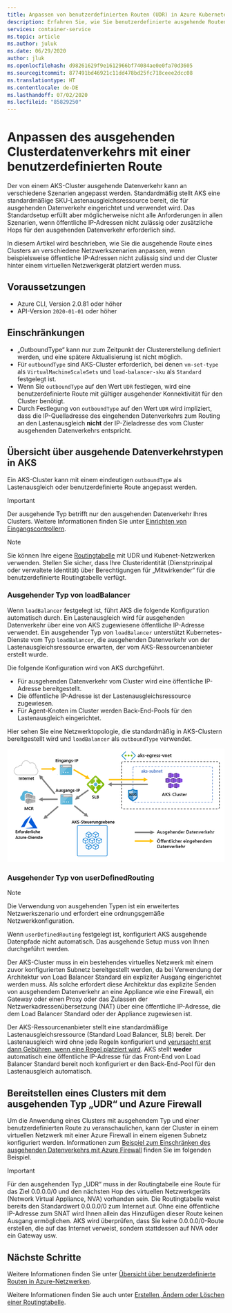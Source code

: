 ```yaml
---
title: Anpassen von benutzerdefinierten Routen (UDR) in Azure Kubernetes Service (AKS)
description: Erfahren Sie, wie Sie benutzerdefinierte ausgehende Routen in Azure Kubernetes Service (AKS) definieren.
services: container-service
ms.topic: article
ms.author: juluk
ms.date: 06/29/2020
author: jluk
ms.openlocfilehash: d98261629f9e1612966bf74084ae0e0fa70d3605
ms.sourcegitcommit: 877491bd46921c11dd478bd25fc718ceee2dcc08
ms.translationtype: HT
ms.contentlocale: de-DE
ms.lasthandoff: 07/02/2020
ms.locfileid: "85829250"
---
```

# <a name="customize-cluster-egress-with-a-user-defined-route"></a>Anpassen des ausgehenden Clusterdatenverkehrs mit einer benutzerdefinierten Route

Der von einem AKS-Cluster ausgehende Datenverkehr kann an verschiedene Szenarien angepasst werden. Standardmäßig stellt AKS eine standardmäßige SKU-Lastenausgleichsressource bereit, die für ausgehenden Datenverkehr eingerichtet und verwendet wird. Das Standardsetup erfüllt aber möglicherweise nicht alle Anforderungen in allen Szenarien, wenn öffentliche IP-Adressen nicht zulässig oder zusätzliche Hops für den ausgehenden Datenverkehr erforderlich sind.

In diesem Artikel wird beschrieben, wie Sie die ausgehende Route eines Clusters an verschiedene Netzwerkszenarien anpassen, wenn beispielsweise öffentliche IP-Adressen nicht zulässig sind und der Cluster hinter einem virtuellen Netzwerkgerät platziert werden muss.

## <a name="prerequisites"></a>Voraussetzungen
* Azure CLI, Version 2.0.81 oder höher
* API-Version `2020-01-01` oder höher


## <a name="limitations"></a>Einschränkungen
* „OutboundType“ kann nur zum Zeitpunkt der Clustererstellung definiert werden, und eine spätere Aktualisierung ist nicht möglich.
* Für `outboundType` sind AKS-Cluster erforderlich, bei denen `vm-set-type` als `VirtualMachineScaleSets` und `load-balancer-sku` als `Standard` festgelegt ist.
* Wenn Sie `outboundType` auf den Wert `UDR` festlegen, wird eine benutzerdefinierte Route mit gültiger ausgehender Konnektivität für den Cluster benötigt.
* Durch Festlegung von `outboundType` auf den Wert `UDR` wird impliziert, dass die IP-Quelladresse des eingehenden Datenverkehrs zum Routing an den Lastenausgleich **nicht** der IP-Zieladresse des vom Cluster ausgehenden Datenverkehrs entspricht.

## <a name="overview-of-outbound-types-in-aks"></a>Übersicht über ausgehende Datenverkehrstypen in AKS

Ein AKS-Cluster kann mit einem eindeutigen `outboundType` als Lastenausgleich oder benutzerdefinierte Route angepasst werden.

> [!IMPORTANT]
> Der ausgehende Typ betrifft nur den ausgehenden Datenverkehr Ihres Clusters. Weitere Informationen finden Sie unter [Einrichten von Eingangscontrollern](ingress-basic.md).

> [!NOTE]
> Sie können Ihre eigene [Routingtabelle][byo-route-table] mit UDR und Kubenet-Netzwerken verwenden. Stellen Sie sicher, dass Ihre Clusteridentität (Dienstprinzipal oder verwaltete Identität) über Berechtigungen für „Mitwirkender“ für die benutzerdefinierte Routingtabelle verfügt.

### <a name="outbound-type-of-loadbalancer"></a>Ausgehender Typ von loadBalancer

Wenn `loadBalancer` festgelegt ist, führt AKS die folgende Konfiguration automatisch durch. Ein Lastenausgleich wird für ausgehenden Datenverkehr über eine von AKS zugewiesene öffentliche IP-Adresse verwendet. Ein ausgehender Typ von `loadBalancer` unterstützt Kubernetes-Dienste vom Typ `loadBalancer`, die ausgehenden Datenverkehr von der Lastenausgleichsressource erwarten, der vom AKS-Ressourcenanbieter erstellt wurde.

Die folgende Konfiguration wird von AKS durchgeführt.
   * Für ausgehenden Datenverkehr vom Cluster wird eine öffentliche IP-Adresse bereitgestellt.
   * Die öffentliche IP-Adresse ist der Lastenausgleichsressource zugewiesen.
   * Für Agent-Knoten im Cluster werden Back-End-Pools für den Lastenausgleich eingerichtet.

Hier sehen Sie eine Netzwerktopologie, die standardmäßig in AKS-Clustern bereitgestellt wird und `loadBalancer` als `outboundType` verwendet.

![outboundtype-lb](media/egress-outboundtype/outboundtype-lb.png)

### <a name="outbound-type-of-userdefinedrouting"></a>Ausgehender Typ von userDefinedRouting

> [!NOTE]
> Die Verwendung von ausgehenden Typen ist ein erweitertes Netzwerkszenario und erfordert eine ordnungsgemäße Netzwerkkonfiguration.

Wenn `userDefinedRouting` festgelegt ist, konfiguriert AKS ausgehende Datenpfade nicht automatisch. Das ausgehende Setup muss von Ihnen durchgeführt werden.

Der AKS-Cluster muss in ein bestehendes virtuelles Netzwerk mit einem zuvor konfigurierten Subnetz bereitgestellt werden, da bei Verwendung der Architektur von Load Balancer Standard ein expliziter Ausgang eingerichtet werden muss. Als solche erfordert diese Architektur das explizite Senden von ausgehendem Datenverkehr an eine Appliance wie eine Firewall, ein Gateway oder einen Proxy oder das Zulassen der Netzwerkadressenübersetzung (NAT) über eine öffentliche IP-Adresse, die dem Load Balancer Standard oder der Appliance zugewiesen ist.

Der AKS-Ressourcenanbieter stellt eine standardmäßige Lastenausgleichsressource (Standard Load Balancer, SLB) bereit. Der Lastenausgleich wird ohne jede Regeln konfiguriert und [verursacht erst dann Gebühren, wenn eine Regel platziert wird](https://azure.microsoft.com/pricing/details/load-balancer/). AKS stellt **weder** automatisch eine öffentliche IP-Adresse für das Front-End von Load Balancer Standard bereit noch konfiguriert er den Back-End-Pool für den Lastenausgleich automatisch.

## <a name="deploy-a-cluster-with-outbound-type-of-udr-and-azure-firewall"></a>Bereitstellen eines Clusters mit dem ausgehenden Typ „UDR“ und Azure Firewall

Um die Anwendung eines Clusters mit ausgehendem Typ und einer benutzerdefinierten Route zu veranschaulichen, kann der Cluster in einem virtuellen Netzwerk mit einer Azure Firewall in einem eigenen Subnetz konfiguriert werden. Informationen zum [Beispiel zum Einschränken des ausgehenden Datenverkehrs mit Azure Firewall](limit-egress-traffic.md#restrict-egress-traffic-using-azure-firewall) finden Sie im folgenden Beispiel.

> [!IMPORTANT]
> Für den ausgehenden Typ „UDR“ muss in der Routingtabelle eine Route für das Ziel 0.0.0.0/0 und den nächsten Hop des virtuellen Netzwerkgeräts (Network Virtual Appliance, NVA) vorhanden sein.
> Die Routingtabelle weist bereits den Standardwert 0.0.0.0/0 zum Internet auf. Ohne eine öffentliche IP-Adresse zum SNAT wird Ihnen allein das Hinzufügen dieser Route keinen Ausgang ermöglichen. AKS wird überprüfen, dass Sie keine 0.0.0.0/0-Route erstellen, die auf das Internet verweist, sondern stattdessen auf NVA oder ein Gateway usw.


## <a name="next-steps"></a>Nächste Schritte

Weitere Informationen finden Sie unter [Übersicht über benutzerdefinierte Routen in Azure-Netzwerken](https://docs.microsoft.com/azure/virtual-network/virtual-networks-udr-overview).

Weitere Informationen finden Sie auch unter [Erstellen, Ändern oder Löschen einer Routingtabelle](https://docs.microsoft.com/azure/virtual-network/manage-route-table).

<!-- LINKS - internal -->
[az-aks-get-credentials]: /cli/azure/aks?view=azure-cli-latest#az-aks-get-credentials
[byo-route-table]: configure-kubenet.md#bring-your-own-subnet-and-route-table-with-kubenet